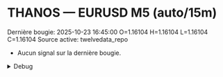 # THANOS — EURUSD M5 (auto/15m)
Dernière bougie: 2025-10-23 16:45:00  O=1.16104  H=1.16104  L=1.16104  C=1.16104
Source active: twelvedata_repo

- Aucun signal sur la dernière bougie.

<details><summary>Debug</summary>

- TD_API_KEY manquant.

</details>